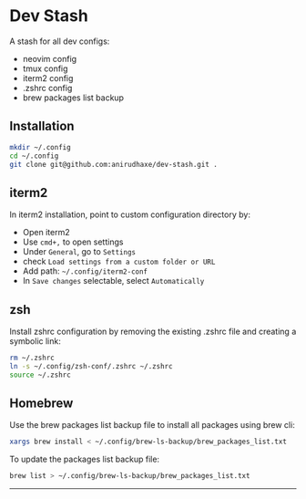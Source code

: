 # Dev Stash

A stash for all dev configs:

- neovim config
- tmux config
- iterm2 config
- .zshrc config
- brew packages list backup

## Installation

```bash
mkdir ~/.config
cd ~/.config
git clone git@github.com:anirudhaxe/dev-stash.git .
```

## iterm2

In iterm2 installation, point to custom configuration directory by:

- Open iterm2
- Use `cmd+,` to open settings
- Under `General`, go to `Settings`
- check `Load settings from a custom folder or URL`
- Add path: `~/.config/iterm2-conf`
- In `Save changes` selectable, select `Automatically`

## zsh

Install zshrc configuration by removing the existing .zshrc file and creating a symbolic link:

```bash
rm ~/.zshrc
ln -s ~/.config/zsh-conf/.zshrc ~/.zshrc
source ~/.zshrc
```

## Homebrew

Use the brew packages list backup file to install all packages using brew cli:

```bash
xargs brew install < ~/.config/brew-ls-backup/brew_packages_list.txt
```

To update the packages list backup file:

```bash
brew list > ~/.config/brew-ls-backup/brew_packages_list.txt
```

---
